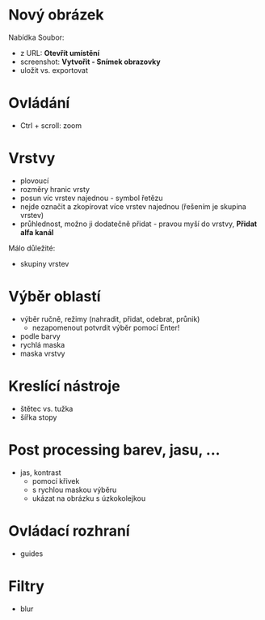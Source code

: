 # Nový obrázek
Nabídka Soubor:
* z URL: **Otevřít umístění**
* screenshot: **Vytvořit - Snímek obrazovky**
* uložit vs. exportovat

# Ovládání
* Ctrl + scroll: zoom


# Vrstvy
* plovoucí
* rozměry hranic vrsty
* posun víc vrstev najednou - symbol řetězu
* nejde označit a zkopírovat více vrstev najednou (řešením je skupina vrstev)
* průhlednost, možno ji dodatečně přidat - pravou myší do vrstvy, **Přidat alfa kanál**

Málo důležité:
* skupiny vrstev

# Výběr oblastí
* výběr ručně, režimy (nahradit, přidat, odebrat, průnik)
  * nezapomenout potvrdit výběr pomocí Enter!
* podle barvy
* rychlá maska
* maska vrstvy


# Kreslící nástroje
* štětec vs. tužka
* šířka stopy

# Post processing barev, jasu, ...
* jas, kontrast
  * pomocí křivek
  * s rychlou maskou výběru
  * ukázat na obrázku s úzkokolejkou

# Ovládací rozhraní
* guides

# Filtry
* blur
